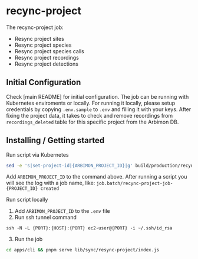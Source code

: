 # recync-project

The recync-project job:

- Resync project sites
- Resync project species
- Resync project species calls
- Resync project recordings
- Resync project detections

## Initial Configuration

Check [main README] for initial configuration.
The job can be running with Kubernetes enviroments or locally.
For running it locally, please setup credentials by copying `.env.sample` to `.env` and filling it with your keys.
After fixing the project data, it takes to check and remove recordings from `recordings_deleted` table for this
specific project from the Arbimon DB.

## Installing / Getting started

Run script via Kubernetes

```sh
sed -e 's|set-project-id|{ARBIMON_PROJECT_ID}|g' build/production/recync-project/deployment.yaml.sample | kubectl apply -f -
```

Add `ARBIMON_PROJECT_ID` to the command above. After running a script you will see the log with a job name, like: `job.batch/recync-project-job-{PROJECT_ID} created`

Run script locally

1. Add `ARBIMON_PROJECT_ID` to the `.env` file
2. Run ssh tunnel command

```
ssh -N -L {PORT}:{HOST}:{PORT} ec2-user@{PORT} -i ~/.ssh/id_rsa
```

3. Run the job

```sh
cd apps/cli && pnpm serve lib/sync/resync-project/index.js
```
